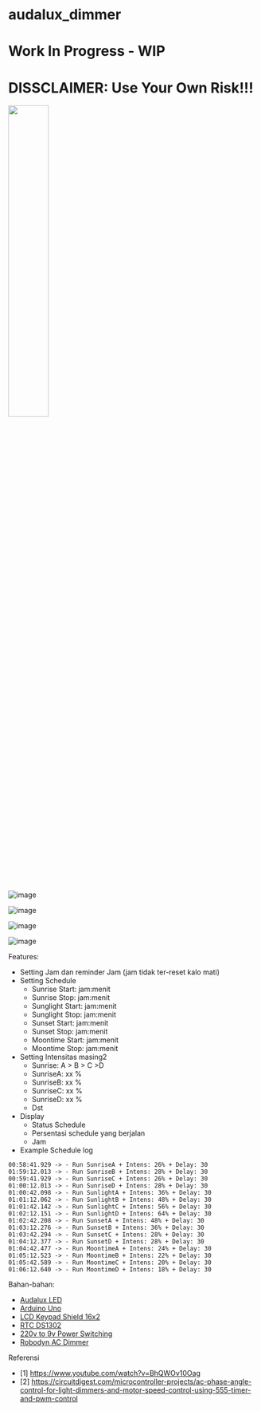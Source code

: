 # audalux_dimmer
# Work In Progress - WIP
# DISSCLAIMER: Use Your Own Risk!!!


<img src="https://github.com/isnuryusuf/audalux_dimmer/assets/5492467/ebcd8834-74fa-4541-93c9-def7004bf52f" width=40%>

![image](https://github.com/isnuryusuf/audalux_dimmer/assets/5492467/102e2a54-974a-401e-86f9-6e9bc1298642)

![image](https://github.com/isnuryusuf/audalux_dimmer/assets/5492467/10edff56-1b4a-495d-8fae-05f7eedf6025)

![image](https://github.com/isnuryusuf/audalux_dimmer/assets/5492467/4c9ecb7e-5fcb-40fb-b326-0215b342362b)

![image](https://github.com/isnuryusuf/audalux_dimmer/assets/5492467/c37b0997-68fb-4cd8-8dae-32a4faa88beb)



Features:
- Setting Jam dan reminder Jam (jam tidak ter-reset kalo mati)
- Setting Schedule
  - Sunrise Start: jam:menit
  - Sunrise Stop: jam:menit
  - Sunglight Start: jam:menit
  - Sunglight Stop: jam:menit
  - Sunset Start: jam:menit
  - Sunset Stop: jam:menit
  - Moontime Start: jam:menit
  - Moontime Stop: jam:menit
- Setting Intensitas masing2
  - Sunrise: A > B > C >D
  - SunriseA: xx %
  - SunriseB: xx %
  - SunriseC: xx %
  - SunriseD: xx %
  - Dst
- Display
  - Status Schedule
  - Persentasi schedule yang berjalan
  - Jam
- Example Schedule log
```
00:58:41.929 -> - Run SunriseA + Intens: 26% + Delay: 30
01:59:12.013 -> - Run SunriseB + Intens: 28% + Delay: 30
00:59:41.929 -> - Run SunriseC + Intens: 26% + Delay: 30
01:00:12.013 -> - Run SunriseD + Intens: 28% + Delay: 30
01:00:42.098 -> - Run SunlightA + Intens: 36% + Delay: 30
01:01:12.062 -> - Run SunlightB + Intens: 48% + Delay: 30
01:01:42.142 -> - Run SunlightC + Intens: 56% + Delay: 30
01:02:12.151 -> - Run SunlightD + Intens: 64% + Delay: 30
01:02:42.208 -> - Run SunsetA + Intens: 48% + Delay: 30
01:03:12.276 -> - Run SunsetB + Intens: 36% + Delay: 30
01:03:42.294 -> - Run SunsetC + Intens: 28% + Delay: 30
01:04:12.377 -> - Run SunsetD + Intens: 28% + Delay: 30
01:04:42.477 -> - Run MoontimeA + Intens: 24% + Delay: 30
01:05:12.523 -> - Run MoontimeB + Intens: 22% + Delay: 30
01:05:42.589 -> - Run MoontimeC + Intens: 20% + Delay: 30
01:06:12.640 -> - Run MoontimeD + Intens: 18% + Delay: 30
```
  
Bahan-bahan:
- [Audalux LED](https://www.tokopedia.com/tj168/lampu-sorot-lampu-hias-ikan-laut-lampu-coral-biru-50-w-kabel-2-m)
- [Arduino Uno](https://pages.github.com](https://www.tokopedia.com/rajacell/arduinoo-uno-r3-smd-high-quality-atmega328-ch340g-5v-16mhz-dev-board-uno-r3-board)/)
- [LCD Keypad Shield 16x2](https://www.tokopedia.com/rajacell/lcd-keypad-shield-arduino-uno-mega-1602-blue-kualitas-no1)
- [RTC DS1302](https://www.tokopedia.com/rajacell/rtc-ds1302-battery-cr3032-real-time-clock-module-for-arduinoo)
- [220v to 9v Power Switching](https://www.tokopedia.com/kedaianekabarang/9v-500ma-4-5w-switching-power-supply-module-modul-ac-dc-adaptor)
- [Robodyn AC Dimmer](https://www.tokopedia.com/kyware/ac-light-dimmer-robotdyn-module-1-channel-220v-110v-logic-5v-3-3v)


Referensi
  - [1] https://www.youtube.com/watch?v=BhQWOv10Oag
  - [2] https://circuitdigest.com/microcontroller-projects/ac-phase-angle-control-for-light-dimmers-and-motor-speed-control-using-555-timer-and-pwm-control
